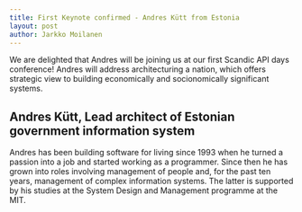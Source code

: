 ```yaml
---
title: First Keynote confirmed - Andres Kütt from Estonia
layout: post
author: Jarkko Moilanen
---
```


We are delighted that Andres will be joining us at our first Scandic API days conference!
Andres will address architecturing a nation, which offers strategic view to building economically and 
socionomically significant systems. 

## Andres Kütt, Lead architect of Estonian government information system

Andres has been building software for living since 1993 when he turned a passion into a job and started working as a programmer. 
Since then he has grown into roles involving management of people and, for the past ten years, management of complex information systems. 
The latter is supported by his studies at the System Design and Management programme at the MIT. 
